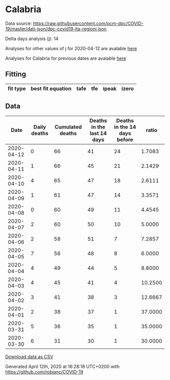 # Calabria

Data source: https://raw.githubusercontent.com/pcm-dpc/COVID-19/master/dati-json/dpc-covid19-ita-regioni.json

Delta days analysis (j): 14

Analyses for other values of j for 2020-04-12 are avalable [here](../README.md)

Analyses for Calabria for previous dates are avalable [here](../../README.md)

## Fitting 
|fit type|best fit equation|tafe|tfe|ipeak|izero|
|-------|-----|--------|------|---|---|

## Data
|Date|Daily deaths|Cumulated deaths|Deaths in the last 14 days|Deaths in the 14 days before|ratio|
|----|----------|-----------|-------|--------------------|-----|
|2020-04-12|0|66|41|24|1.7083|
|2020-04-11|1|66|45|21|2.1429|
|2020-04-10|4|65|47|18|2.6111|
|2020-04-09|1|61|47|14|3.3571|
|2020-04-08|0|60|49|11|4.4545|
|2020-04-07|2|60|50|10|5.0000|
|2020-04-06|2|58|51|7|7.2857|
|2020-04-05|7|56|48|8|6.0000|
|2020-04-04|4|49|44|5|8.8000|
|2020-04-03|4|45|41|4|10.2500|
|2020-04-02|3|41|38|3|12.6667|
|2020-04-01|2|38|37|1|37.0000|
|2020-03-31|5|36|35|1|35.0000|
|2020-03-30|6|31|30|1|30.0000|

[Download data as CSV](COVID-19_calabria_j14_2020-04-12.csv)

Generated April 12th, 2020 at 16:28:18 UTC+0200 with https://github.com/robianc/COVID-19
